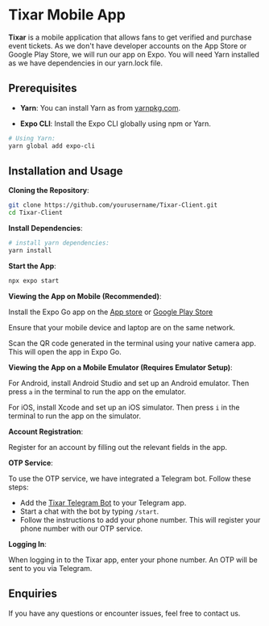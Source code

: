 # Tixar Mobile App

**Tixar** is a mobile application that allows fans to get verified and purchase event tickets. As we don't have developer accounts on the App Store or Google Play Store, we will run our app on Expo. You will need Yarn installed as we have dependencies in our yarn.lock file.


## Prerequisites

- **Yarn**: You can install Yarn as from [yarnpkg.com](https://classic.yarnpkg.com/en/docs/install).

- **Expo CLI**: Install the Expo CLI globally using npm or Yarn.

```bash
# Using Yarn:
yarn global add expo-cli
```

## Installation and Usage

**Cloning the Repository**:

```bash
git clone https://github.com/yourusername/Tixar-Client.git
cd Tixar-Client
```

**Install Dependencies**:

```bash
# install yarn dependencies:
yarn install
```

**Start the App**:

```bash
npx expo start
```

**Viewing the App on Mobile (Recommended)**:

Install the Expo Go app on the [App store](https://apps.apple.com/sg/app/expo-go/id982107779) or [Google Play Store](https://play.google.com/store/apps/details?id=host.exp.exponent&pcampaignid=web_share)

Ensure that your mobile device and laptop are on the same network.

Scan the QR code generated in the terminal using your native camera app. This will open the app in Expo Go.


**Viewing the App on a Mobile Emulator (Requires Emulator Setup)**:

For Android, install Android Studio and set up an Android emulator. Then press `a` in the terminal to run the app on the emulator.

For iOS, install Xcode and set up an iOS simulator. Then press `i` in the terminal to run the app on the simulator.


**Account Registration**:

Register for an account by filling out the relevant fields in the app.


**OTP Service**:

To use the OTP service, we have integrated a Telegram bot. Follow these steps:

- Add the [Tixar Telegram Bot](https://t.me/Tixar_bot) to your Telegram app.
- Start a chat with the bot by typing `/start`.
- Follow the instructions to add your phone number. This will register your phone number with our OTP service.
  

**Logging In**:

When logging in to the Tixar app, enter your phone number. An OTP will be sent to you via Telegram.


## Enquiries

If you have any questions or encounter issues, feel free to contact us.


